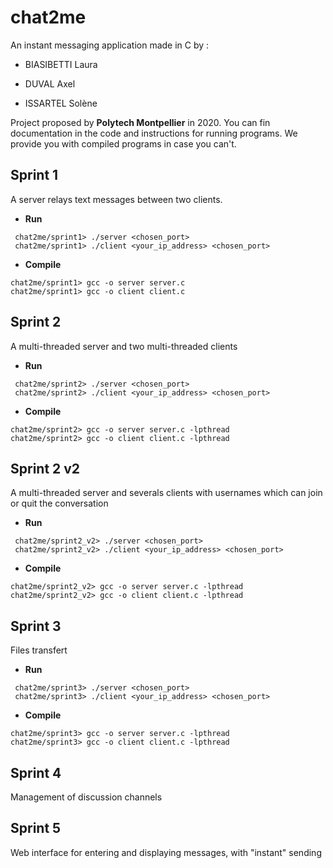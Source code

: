 # chat2me
An instant messaging application made in C by :

- BIASIBETTI Laura

- DUVAL Axel

- ISSARTEL Solène  

Project proposed by **Polytech Montpellier** in 2020. You can fin documentation in the code and instructions for running programs. We provide you with compiled programs in case you can't.
  

## Sprint 1
A server relays text messages between two clients.

- **Run**
```
 chat2me/sprint1> ./server <chosen_port>
 chat2me/sprint1> ./client <your_ip_address> <chosen_port>
```
- **Compile**
```
chat2me/sprint1> gcc -o server server.c
chat2me/sprint1> gcc -o client client.c
```

## Sprint 2

A multi-threaded server and two multi-threaded clients


- **Run**
```
 chat2me/sprint2> ./server <chosen_port>
 chat2me/sprint2> ./client <your_ip_address> <chosen_port>
```
- **Compile**
```
chat2me/sprint2> gcc -o server server.c -lpthread
chat2me/sprint2> gcc -o client client.c -lpthread
```

  

## Sprint 2 v2

A multi-threaded server and severals clients with usernames which can join or quit the conversation


- **Run**
```
 chat2me/sprint2_v2> ./server <chosen_port>
 chat2me/sprint2_v2> ./client <your_ip_address> <chosen_port>
```
- **Compile**
```
chat2me/sprint2_v2> gcc -o server server.c -lpthread
chat2me/sprint2_v2> gcc -o client client.c -lpthread
```
  

## Sprint 3

Files transfert


- **Run**
```
 chat2me/sprint3> ./server <chosen_port>
 chat2me/sprint3> ./client <your_ip_address> <chosen_port>
```
- **Compile**
```
chat2me/sprint3> gcc -o server server.c -lpthread
chat2me/sprint3> gcc -o client client.c -lpthread
```
  

## Sprint 4

Management of discussion channels

  

## Sprint 5

Web interface for entering and displaying messages, with "instant" sending
